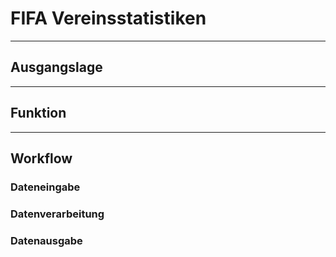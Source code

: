 # FIFA Vereinsstatistiken

***

## Ausgangslage

***

## Funktion

***

## Workflow

### Dateneingabe

### Datenverarbeitung

### Datenausgabe